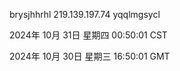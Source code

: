 brysjhhrhl 219.139.197.74 yqqlmgsycl

2024年 10月 31日 星期四 00:50:01 CST

2024年 10月 30日 星期三 16:50:01 GMT
